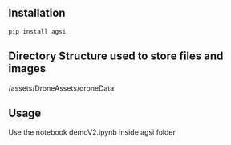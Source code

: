 ## Installation


```
pip install agsi
```

## Directory Structure used to store files and images

/assets/DroneAssets/droneData


## Usage

Use the notebook demoV2.ipynb inside agsi folder
